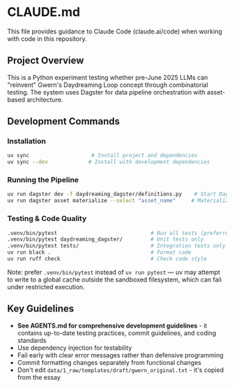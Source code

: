 # CLAUDE.md

This file provides guidance to Claude Code (claude.ai/code) when working with code in this repository.

## Project Overview

This is a Python experiment testing whether pre-June 2025 LLMs can "reinvent" Gwern's Daydreaming Loop concept through combinatorial testing. The system uses Dagster for data pipeline orchestration with asset-based architecture.

## Development Commands

### Installation
```bash
uv sync                    # Install project and dependencies
uv sync --dev             # Install with development dependencies
```

### Running the Pipeline
```bash
uv run dagster dev -f daydreaming_dagster/definitions.py    # Start Dagster UI
uv run dagster asset materialize --select "asset_name"     # Materialize specific assets
```

### Testing & Code Quality
```bash
.venv/bin/pytest                              # Run all tests (preferred)
.venv/bin/pytest daydreaming_dagster/         # Unit tests only
.venv/bin/pytest tests/                       # Integration tests only
uv run black .                                # Format code
uv run ruff check                             # Check code style
```

Note: prefer `.venv/bin/pytest` instead of `uv run pytest` — uv may attempt to write to a global cache outside the sandboxed filesystem, which can fail under restricted execution.

## Key Guidelines

- **See AGENTS.md for comprehensive development guidelines** - it contains up-to-date testing practices, commit guidelines, and coding standards
- Use dependency injection for testability
- Fail early with clear error messages rather than defensive programming  
- Commit formatting changes separately from functional changes
- Don't edit `data/1_raw/templates/draft/gwern_original.txt` - it's copied from the essay

